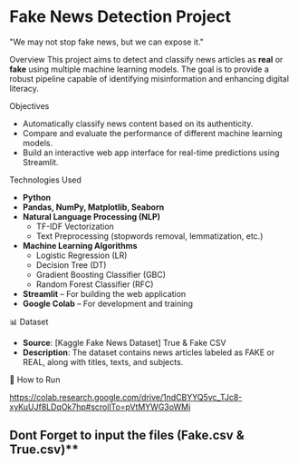 # Fake News Detection Project

"We may not stop fake news, but we can expose it."

 Overview
This project aims to detect and classify news articles as **real** or **fake** using multiple machine learning models. The goal is to provide a robust pipeline capable of identifying misinformation and enhancing digital literacy.

Objectives
- Automatically classify news content based on its authenticity.
- Compare and evaluate the performance of different machine learning models.
- Build an interactive web app interface for real-time predictions using Streamlit.

Technologies Used
- **Python**
- **Pandas, NumPy, Matplotlib, Seaborn**
- **Natural Language Processing (NLP)**
  - TF-IDF Vectorization
  - Text Preprocessing (stopwords removal, lemmatization, etc.)
- **Machine Learning Algorithms**
  - Logistic Regression (LR)
  - Decision Tree (DT)
  - Gradient Boosting Classifier (GBC)
  - Random Forest Classifier (RFC)
- **Streamlit** – For building the web application
- **Google Colab** – For development and training

📊 Dataset
- **Source**: [Kaggle Fake News Dataset] True & Fake CSV
- **Description**: The dataset contains news articles labeled as FAKE or REAL, along with titles, texts, and subjects.

 🚀 How to Run

https://colab.research.google.com/drive/1ndCBYYQ5vc_TJc8-xyKuUJf8LDqOk7hp#scrollTo=pVtMYWG3oWMj

## Dont Forget to input the files  (Fake.csv & True.csv)**
